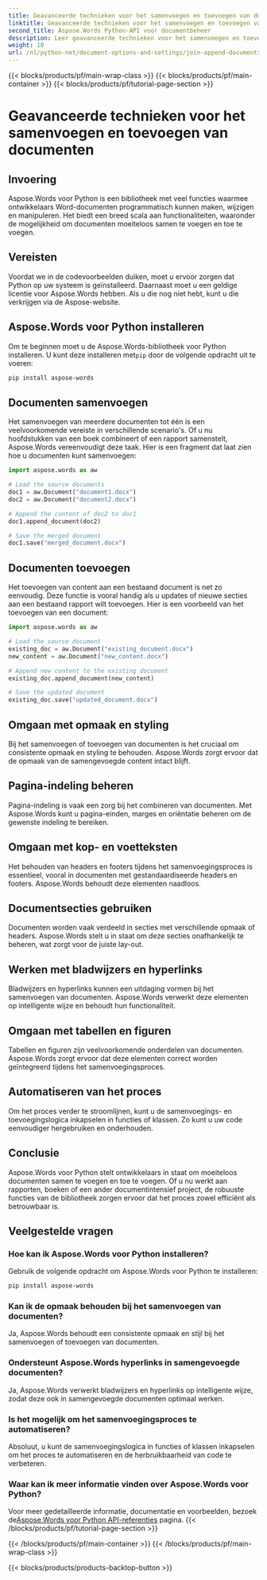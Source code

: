 ```yaml
---
title: Geavanceerde technieken voor het samenvoegen en toevoegen van documenten
linktitle: Geavanceerde technieken voor het samenvoegen en toevoegen van documenten
second_title: Aspose.Words Python-API voor documentbeheer
description: Leer geavanceerde technieken voor het samenvoegen en toevoegen van documenten met Aspose.Words in Python. Stapsgewijze handleiding met codevoorbeelden.
weight: 10
url: /nl/python-net/document-options-and-settings/join-append-documents/
---
```


{{< blocks/products/pf/main-wrap-class >}}
{{< blocks/products/pf/main-container >}}
{{< blocks/products/pf/tutorial-page-section >}}

# Geavanceerde technieken voor het samenvoegen en toevoegen van documenten


## Invoering

Aspose.Words voor Python is een bibliotheek met veel functies waarmee ontwikkelaars Word-documenten programmatisch kunnen maken, wijzigen en manipuleren. Het biedt een breed scala aan functionaliteiten, waaronder de mogelijkheid om documenten moeiteloos samen te voegen en toe te voegen.

## Vereisten

Voordat we in de codevoorbeelden duiken, moet u ervoor zorgen dat Python op uw systeem is geïnstalleerd. Daarnaast moet u een geldige licentie voor Aspose.Words hebben. Als u die nog niet hebt, kunt u die verkrijgen via de Aspose-website.

## Aspose.Words voor Python installeren

 Om te beginnen moet u de Aspose.Words-bibliotheek voor Python installeren. U kunt deze installeren met`pip` door de volgende opdracht uit te voeren:

```bash
pip install aspose-words
```

## Documenten samenvoegen

Het samenvoegen van meerdere documenten tot één is een veelvoorkomende vereiste in verschillende scenario's. Of u nu hoofdstukken van een boek combineert of een rapport samenstelt, Aspose.Words vereenvoudigt deze taak. Hier is een fragment dat laat zien hoe u documenten kunt samenvoegen:

```python
import aspose.words as aw

# Load the source documents
doc1 = aw.Document("document1.docx")
doc2 = aw.Document("document2.docx")

# Append the content of doc2 to doc1
doc1.append_document(doc2)

# Save the merged document
doc1.save("merged_document.docx")
```

## Documenten toevoegen

Het toevoegen van content aan een bestaand document is net zo eenvoudig. Deze functie is vooral handig als u updates of nieuwe secties aan een bestaand rapport wilt toevoegen. Hier is een voorbeeld van het toevoegen van een document:

```python
import aspose.words as aw

# Load the source document
existing_doc = aw.Document("existing_document.docx")
new_content = aw.Document("new_content.docx")

# Append new content to the existing document
existing_doc.append_document(new_content)

# Save the updated document
existing_doc.save("updated_document.docx")
```

## Omgaan met opmaak en styling

Bij het samenvoegen of toevoegen van documenten is het cruciaal om consistente opmaak en styling te behouden. Aspose.Words zorgt ervoor dat de opmaak van de samengevoegde content intact blijft.

## Pagina-indeling beheren

Pagina-indeling is vaak een zorg bij het combineren van documenten. Met Aspose.Words kunt u pagina-einden, marges en oriëntatie beheren om de gewenste indeling te bereiken.

## Omgaan met kop- en voetteksten

Het behouden van headers en footers tijdens het samenvoegingsproces is essentieel, vooral in documenten met gestandaardiseerde headers en footers. Aspose.Words behoudt deze elementen naadloos.

## Documentsecties gebruiken

Documenten worden vaak verdeeld in secties met verschillende opmaak of headers. Aspose.Words stelt u in staat om deze secties onafhankelijk te beheren, wat zorgt voor de juiste lay-out.

## Werken met bladwijzers en hyperlinks

Bladwijzers en hyperlinks kunnen een uitdaging vormen bij het samenvoegen van documenten. Aspose.Words verwerkt deze elementen op intelligente wijze en behoudt hun functionaliteit.

## Omgaan met tabellen en figuren

Tabellen en figuren zijn veelvoorkomende onderdelen van documenten. Aspose.Words zorgt ervoor dat deze elementen correct worden geïntegreerd tijdens het samenvoegingsproces.

## Automatiseren van het proces

Om het proces verder te stroomlijnen, kunt u de samenvoegings- en toevoegingslogica inkapselen in functies of klassen. Zo kunt u uw code eenvoudiger hergebruiken en onderhouden.

## Conclusie

Aspose.Words voor Python stelt ontwikkelaars in staat om moeiteloos documenten samen te voegen en toe te voegen. Of u nu werkt aan rapporten, boeken of een ander documentintensief project, de robuuste functies van de bibliotheek zorgen ervoor dat het proces zowel efficiënt als betrouwbaar is.

## Veelgestelde vragen

### Hoe kan ik Aspose.Words voor Python installeren?

Gebruik de volgende opdracht om Aspose.Words voor Python te installeren:

```bash
pip install aspose-words
```

### Kan ik de opmaak behouden bij het samenvoegen van documenten?

Ja, Aspose.Words behoudt een consistente opmaak en stijl bij het samenvoegen of toevoegen van documenten.

### Ondersteunt Aspose.Words hyperlinks in samengevoegde documenten?

Ja, Aspose.Words verwerkt bladwijzers en hyperlinks op intelligente wijze, zodat deze ook in samengevoegde documenten optimaal werken.

### Is het mogelijk om het samenvoegingsproces te automatiseren?

Absoluut, u kunt de samenvoegingslogica in functies of klassen inkapselen om het proces te automatiseren en de herbruikbaarheid van code te verbeteren.

### Waar kan ik meer informatie vinden over Aspose.Words voor Python?

 Voor meer gedetailleerde informatie, documentatie en voorbeelden, bezoek de[Aspose.Words voor Python API-referenties](https://reference.aspose.com/words/python-net/) pagina.
{{< /blocks/products/pf/tutorial-page-section >}}

{{< /blocks/products/pf/main-container >}}
{{< /blocks/products/pf/main-wrap-class >}}

{{< blocks/products/products-backtop-button >}}
